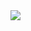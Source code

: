 <img src="https://capsule-render.vercel.app/api?type=wave&color=auto&height=300&section=header&text=SooBin%20render&fontSize=90" />
